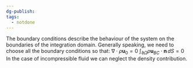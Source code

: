 ```yaml
---
dg-publish: 
tags:
  - notdone
---
```

The boundary conditions describe the behaviour of the system on the   
boundaries of the integration domain.
Generally speaking, we need to choose all the boundary conditions so that:
$\nabla \cdot \rho \mathbf{u}_{0}=0$
$\int_{\partial \Omega}\rho\mathbf{u}_{BC}\cdot \mathbf{n} \, dS=0$
In the case of incompressible fluid we can neglect the density contribution.